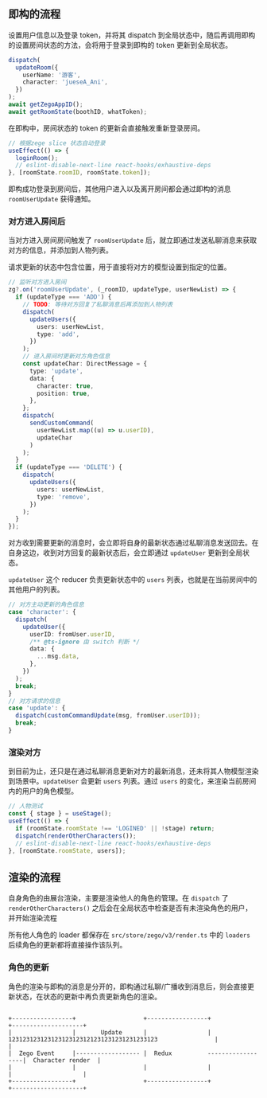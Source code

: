 ## 即构的流程

设置用户信息以及登录 token，并将其 dispatch 到全局状态中，随后再调用即构的设置房间状态的方法，会将用于登录到即构的 token 更新到全局状态。

```ts
dispatch(
  updateRoom({
    userName: '游客',
    character: 'jueseA_Ani',
  })
);
await getZegoAppID();
await getRoomState(boothID, whatToken);
```

在即构中，房间状态的 token 的更新会直接触发重新登录房间。

```ts
// 根据zege slice 状态自动登录
useEffect(() => {
  loginRoom();
  // eslint-disable-next-line react-hooks/exhaustive-deps
}, [roomState.roomID, roomState.token]);
```

即构成功登录到房间后，其他用户进入以及离开房间都会通过即构的消息 `roomUserUpdate` 获得通知。

### 对方进入房间后

当对方进入房间房间触发了 `roomUserUpdate` 后，就立即通过发送私聊消息来获取对方的信息，并添加到人物列表。

请求更新的状态中包含位置，用于直接将对方的模型设置到指定的位置。

```ts
// 监听对方进入房间
zg?.on('roomUserUpdate', (_roomID, updateType, userNewList) => {
  if (updateType === 'ADD') {
    // TODO: 等待对方回复了私聊消息后再添加到人物列表
    dispatch(
      updateUsers({
        users: userNewList,
        type: 'add',
      })
    );
    // 进入房间时更新对方角色信息
    const updateChar: DirectMessage = {
      type: 'update',
      data: {
        character: true,
        position: true,
      },
    };
    dispatch(
      sendCustomCommand(
        userNewList.map((u) => u.userID),
        updateChar
      )
    );
  }
  if (updateType === 'DELETE') {
    dispatch(
      updateUsers({
        users: userNewList,
        type: 'remove',
      })
    );
  }
});
```

对方收到需要更新的消息时，会立即将自身的最新状态通过私聊消息发送回去。在自身这边，收到对方回复的最新状态后，会立即通过 `updateUser` 更新到全局状态。

`updateUser` 这个 reducer 负责更新状态中的 `users` 列表，也就是在当前房间中的其他用户的列表。

```ts
// 对方主动更新的角色信息
case 'character': {
  dispatch(
    updateUser({
      userID: fromUser.userID,
      /** @ts-ignore 由 switch 判断 */
      data: {
        ...msg.data,
      },
    })
  );
  break;
}
// 对方请求的信息
case 'update': {
  dispatch(customCommandUpdate(msg, fromUser.userID));
  break;
}
```

### 渲染对方

到目前为止，还只是在通过私聊消息更新对方的最新消息，还未将其人物模型渲染到场景中。`updateUser` 会更新 `users` 列表。通过 `users` 的变化，来渲染当前房间内的用户的角色模型。

```ts
// 人物测试
const { stage } = useStage();
useEffect(() => {
  if (roomState.roomState !== 'LOGINED' || !stage) return;
  dispatch(renderOtherCharacters());
  // eslint-disable-next-line react-hooks/exhaustive-deps
}, [roomState.roomState, users]);
```

## 渲染的流程

自身角色的由展台渲染，主要是渲染他人的角色的管理。在 `dispatch` 了 `renderOtherCharacters()` 之后会在全局状态中检查是否有未渲染角色的用户，并开始渲染流程

所有他人角色的 loader 都保存在 `src/store/zego/v3/render.ts` 中的 `loaders` 后续角色的更新都将直接操作该队列。

### 角色的更新

角色的渲染与即构的消息是分开的，即构通过私聊/广播收到消息后，则会直接更新状态，在状态的更新中再负责更新角色的渲染。

```
                                                                                                
+-----------------+                   +-----------------+                 +--------------------+
|                 |       Update      |                 | 123123123123123123123121231231231231233123                |                    |
|  Zego Event     |------------------ |  Redux          ------------------|  Character render  |
|                 |                   |                 |                 |                    |
+-----------------+                   +-----------------+                 +--------------------+
```